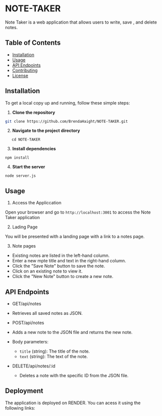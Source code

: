 # NOTE-TAKER

Note Taker is a web application that allows users to write, save , and delete notes.

## Table of Contents

- [Installation](#installation)
- [Usage](#usage)
- [API Endpoints](#api-endpoints)
- [Contributing](#contributing)
- [License](#license)

## Installation

To get a local copy up and running, follow these simple steps:

1. **Clone the repository**
```sh
git clone https://github.com/BrendaHaight/NOTE-TAKER.git
```

2. **Navigate to the project directory**
```
   cd NOTE-TAKER
   ```

3. **Install dependencies**
```
npm install
```

4. **Start the server**
```
node server.js
```

## Usage

1. Access the Appliccation 

Open your browser and go to `http://localhost:3001` to access the Note Taker application

2. Lading Page

You will be presented with a landing page with a link to a notes page.

3. Note pages

- Existing notes are listed in the left-hand column.
- Enter a new mpte title and text in the right-hand column.
- Click the "Save Note" button to save the note.
- Click on an existing note to view it.
- Click the "New Note" button to create a new note.

## API Endpoints

- GET/api/notes
 - Retrieves all saved notes as JSON.

- POST/api/notes
 - Adds a new note to the JSON file and returns the new note.
 - Body parameters:
   - `title` (string): The title of the note.
   - `text` (string): The text of the note.

- DELETE/api/notes/:id 
  - Deletes a note with the specific ID from the JSON file.

 ## Deployment

The application is deployed on RENDER. You can acess it using the following links:


    

